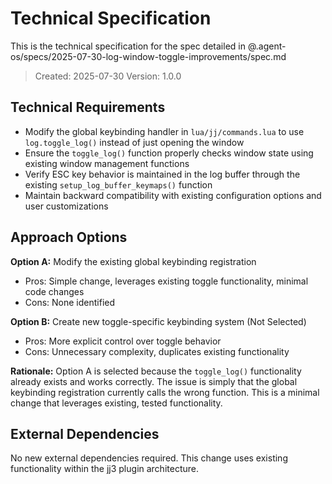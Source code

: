 # Technical Specification

This is the technical specification for the spec detailed in @.agent-os/specs/2025-07-30-log-window-toggle-improvements/spec.md

> Created: 2025-07-30
> Version: 1.0.0

## Technical Requirements

- Modify the global keybinding handler in `lua/jj/commands.lua` to use `log.toggle_log()` instead of just opening the window
- Ensure the `toggle_log()` function properly checks window state using existing window management functions
- Verify ESC key behavior is maintained in the log buffer through the existing `setup_log_buffer_keymaps()` function
- Maintain backward compatibility with existing configuration options and user customizations

## Approach Options

**Option A:** Modify the existing global keybinding registration
- Pros: Simple change, leverages existing toggle functionality, minimal code changes
- Cons: None identified

**Option B:** Create new toggle-specific keybinding system (Not Selected)
- Pros: More explicit control over toggle behavior
- Cons: Unnecessary complexity, duplicates existing functionality

**Rationale:** Option A is selected because the `toggle_log()` functionality already exists and works correctly. The issue is simply that the global keybinding registration currently calls the wrong function. This is a minimal change that leverages existing, tested functionality.

## External Dependencies

No new external dependencies required. This change uses existing functionality within the jj3 plugin architecture.